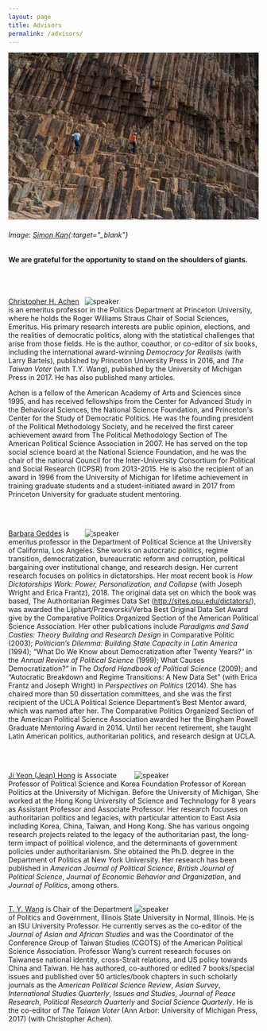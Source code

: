 ```yaml
---
layout: page
title: Advisors
permalink: /advisors/
---
```


![image](/images/picRocks.jpg)
###### Image: [Simon Kan](https://www.pexels.com/@simon-kan-56314180/){:target="_blank"}


#### **We are grateful for the opportunity to stand on the shoulders of giants.**

<br /><br />


<img align="right" src="{{site.baseurl | prepend: site.url}}images/picAchen.jpg" alt="speaker" width="350"/> [Christopher H. Achen](https://csdp.princeton.edu/people/christopher-h-achen) is an emeritus professor in the Politics Department at Princeton University, where he holds the Roger Williams Straus Chair of Social Sciences, Emeritus.  His primary research interests are public opinion, elections, and the realities of democratic politics, along with the statistical challenges that arise from those fields. He is the author, coauthor, or co-editor of six books, including the international award-winning *Democracy for Realists* (with Larry Bartels), published by Princeton University Press in 2016, and *The Taiwan Voter* (with T.Y. Wang), published by the University of Michigan Press in 2017.  He has also published many articles.  

Achen is a fellow of the American Academy of Arts and Sciences since 1995, and has received fellowships from the Center for Advanced Study in the Behavioral Sciences, the National Science Foundation, and Princeton's Center for the Study of Democratic Politics. He was the founding president of the Political Methodology Society, and he received the first career achievement award from The Political Methodology Section of The American Political Science Association in 2007. He has served on the top social science board at the National Science Foundation, and he was the chair of the national Council for the Inter-University Consortium for Political and Social Research (ICPSR) from 2013-2015.  He is also the recipient of an award in 1996 from the University of Michigan for lifetime achievement in training graduate students and a student-initiated award in 2017 from Princeton University for graduate student mentoring.

<br /><br />


<img align="right" src="{{site.baseurl | prepend: site.url}}images/picGeddes.jpg" alt="speaker" width="350"/> [Barbara Geddes](https://polisci.ucla.edu/person/barbara-geddes/) is emeritus professor in the Department of Political Science at the University of California, Los Angeles. She works on autocratic politics, regime transition, democratization, bureaucratic reform and corruption, political bargaining over institutional change, and research design.  Her current research focuses on politics in dictatorships. Her most recent book is *How Dictatorships Work: Power, Personalization, and Collapse* (with Joseph Wright and Erica Frantz), 2018. The original data set on which the book was based, The Authoritarian Regimes Data Set (http://sites.psu.edu/dictators/), was awarded the Lijphart/Przeworski/Verba Best Original Data Set Award give by the Comparative Politics Organized Section of the American Political Science Association. Her other publications include *Paradigms and Sand Castles: Theory Building and Research Design* in Comparative Politic (2003); *Politician’s Dilemma: Building State Capacity in Latin America* (1994); “What Do We Know about Democratization after Twenty Years?” in the *Annual Review of Political Science* (1999); What Causes Democratization?” in The *Oxford Handbook of Political Science* (2009); and “Autocratic Breakdown and Regime Transitions: A New Data Set” (with Erica Frantz and Joseph Wright) in *Perspectives on Politics* (2014). She has chaired more than 50 dissertation committees, and she was the first recipient of the UCLA Political Science Department’s Best Mentor award, which was named after her. The Comparative Politics Organized Section of the American Political Science Association awarded her the Bingham Powell Graduate Mentoring Award in 2014. Until her recent retirement, she taught Latin American politics, authoritarian politics, and research design at UCLA.

<br /><br />


<img align="right" src="{{site.baseurl | prepend: site.url}}images/picJeanHong.jpg" alt="speaker" width="250"/> [Ji Yeon (Jean) Hong](https://lsa.umich.edu/polisci/people/faculty/ji-yeon--jean--hong.html) is Associate Professor of Political Science and Korea Foundation Professor of Korean Politics at the University of Michigan. Before the University of Michigan, She worked at the Hong Kong University of Science and Technology for 8 years as Assistant Professor and Associate Professor. Her research focuses on authoritarian politics and legacies, with particular attention to East Asia including Korea, China, Taiwan, and Hong Kong. She has various ongoing research projects related to the legacy of the authoritarian past, the long-term impact of political violence, and the determinants of government policies under authoritarianism. She obtained the Ph.D. degree in the Department of Politics at New York University. Her research has been published in *American Journal of Political Science*, *British Journal of Political Science*, *Journal of Economic Behavior and Organization*, and *Journal of Politics*, among others.
<br /><br />


<img align="right" src="{{site.baseurl | prepend: site.url}}images/picTY.jpg" alt="speaker" width="250"/> [T. Y. Wang](https://about.illinoisstate.edu/tywang/) is Chair of the Department of Politics and Government, Illinois State University in Normal, Illinois.  He is an ISU University Professor.  He currently serves as the co-editor of the *Journal of Asian and African Studies* and was the Coordinator of the Conference Group of Taiwan Studies (CGOTS) of the American Political Science Association. Professor Wang’s current research focuses on Taiwanese national identity, cross-Strait relations, and US policy towards China and Taiwan.  He has authored, co-authored or edited 7 books/special issues and published over 50 articles/book chapters in such scholarly journals as the *American Political Science Review*, *Asian Survey*, *International Studies Quarterly*, *Issues and Studies*, *Journal of Peace Research*, *Political Research Quarterly* and *Social Science Quarterly*.  He is the co-editor of *The Taiwan Voter* (Ann Arbor: University of Michigan Press, 2017) (with Christopher Achen).

